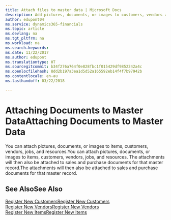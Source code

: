 ```yaml
---
title: Attach files to master data | Microsoft Docs
description: Add pictures, documents, or images to customers, vendors and other master records.
author: edupont04
ms.service: dynamics365-financials
ms.topic: article
ms.devlang: na
ms.tgt_pltfrm: na
ms.workload: na
ms.search.keywords: 
ms.date: 11/22/2017
ms.author: edupont
ms.translationtype: HT
ms.sourcegitcommit: b34f276a764f0e828fbc1f015429df9852242a4c
ms.openlocfilehash: 8dd2b197a3ea1d5d52a165592eb14f4f7b97942b
ms.contentlocale: en-au
ms.lasthandoff: 03/22/2018

---
```

# <a name="attaching-documents-to-master-data"></a><span data-ttu-id="7d217-103">Attaching Documents to Master Data</span><span class="sxs-lookup"><span data-stu-id="7d217-103">Attaching Documents to Master Data</span></span>
<span data-ttu-id="7d217-104">You can attach pictures, documents, or images to items, customers, vendors, jobs, and resources.</span><span class="sxs-lookup"><span data-stu-id="7d217-104">You can attach pictures, documents, or images to items, customers, vendors, jobs, and resources.</span></span> <span data-ttu-id="7d217-105">The attachments will then also be attached to sales and purchase documents for that master record.</span><span class="sxs-lookup"><span data-stu-id="7d217-105">The attachments will then also be attached to sales and purchase documents for that master record.</span></span>  

## <a name="see-also"></a><span data-ttu-id="7d217-106">See Also</span><span class="sxs-lookup"><span data-stu-id="7d217-106">See Also</span></span>
[<span data-ttu-id="7d217-107">Register New Customers</span><span class="sxs-lookup"><span data-stu-id="7d217-107">Register New Customers</span></span>](sales-how-register-new-customers.md)  
[<span data-ttu-id="7d217-108">Register New Vendors</span><span class="sxs-lookup"><span data-stu-id="7d217-108">Register New Vendors</span></span>](purchasing-how-register-new-vendors.md)  
[<span data-ttu-id="7d217-109">Register New Items</span><span class="sxs-lookup"><span data-stu-id="7d217-109">Register New Items</span></span>](inventory-how-register-new-items.md)  

